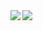 <div style="display: flex!important;">
  <a href="https://github.com/anuraghazra/github-readme-stats">
    <img align="left" style="padding-right: 0!important" src="https://github-readme-stats.vercel.app/api/top-langs/?username=no5no6&theme=dracula">
  </a>
  <a href="https://github.com/anuraghazra/github-readme-stats">
    <img align="left" style="padding-right: 0!important" src="https://github-readme-stats.vercel.app/api?username=no5no6&show_icons=true&theme=dracula&line_height=40">
  </a>
<div>

